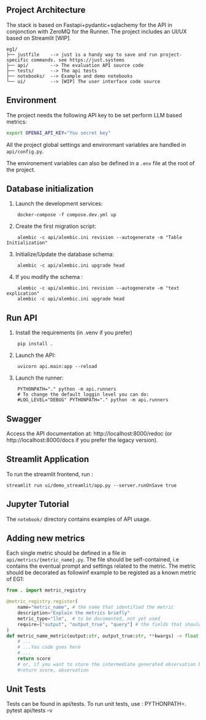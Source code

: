 ## Project Architecture

The stack is based on Fastapi+pydantic+sqlachemy for the API in conjonction with ZeroMQ for the Runner.
The project includes an UI/UX based on Streamlit [WIP].


```
eg1/
├── justfile    --> just is a handy way to save and run project-specific commands. see https://just.systems
├── api/        --> The evaluation API source code
├── tests/      --> The api tests
├── notebooks/  --> Example and demo notebooks
└── ui/         --> [WIP] The user interface code source
```

## Environment

The project needs the following API key to be set perform LLM based metrics: 

```bash
export OPENAI_API_KEY="You secret key"
```

All the project global settings and environmant variables are handled in `api/config.py`.

The environement variables can also be defined in a `.env` file at the root of the project.


## Database initialization 

1. Launch the development services:
```
    docker-compose -f compose.dev.yml up
```

2. Create the first migration script:
```
    alembic -c api/alembic.ini revision --autogenerate -m "Table Initialization"
```

3. Initialize/Update the database schema:
```
    alembic -c api/alembic.ini upgrade head
```
4. If you modify the schema :
```
    alembic -c api/alembic.ini revision --autogenerate -m "text explication"
    alembic -c api/alembic.ini upgrade head  
```

## Run API

1. Install the requirements (in .venv if you prefer)
```
    pip install .
```
2. Launch the API:
```
    uvicorn api.main:app --reload
```
3. Launch the runner:
```
    PYTHONPATH="." python -m api.runners
    # To change the default loggin level you can do:
    #LOG_LEVEL="DEBUG" PYTHONPATH="." python -m api.runners
```

## Swagger

Access the API documentation at: http://localhost:8000/redoc (or http://localhost:8000/docs if you prefer the legacy version).


## Streamlit Application

To run the streamlit frontend, run : 

    streamlit run ui/demo_streamlit/app.py --server.runOnSave true


## Jupyter Tutorial

The `notebook/` directory contains examples of API usage.


## Adding new metrics

Each single metric should be defined in a file in `api/metrics/{metric_name}.py`.
The file should be self-contained, i.e contains the eventual prompt and settings related to the metric.
The metric should be decorated as followinf example to be registed as a known metric of EG1: 


```python
from . import metric_registry

@metric_registry.register(
    name="metric_name", # the name that identified the metric
    description="Explain the metrics briefly"
    metric_type="llm",  # to be documented, not yet used
    require=["output", "output_true", "query"] # the fields that should be present in the dataset related to experiment under evaluation
)
def metric_name_metric(output:str, output_true:str, **kwargs) -> float:
    # ...
    # ...You code goes here
    # ...
    return score
    # or, if you want to store the intermediate generated observation by the metric (like a judge answer typically)
    #return score, observation
```


## Unit Tests

Tests can be found in api/tests.
To run unit tests, use : PYTHONPATH=. pytest api/tests -v 
